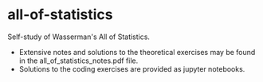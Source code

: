 # all-of-statistics
Self-study of Wasserman's All of Statistics.
- Extensive notes and solutions to the theoretical exercises may be found in the all_of_statistics_notes.pdf file.
- Solutions to the coding exercises are provided as jupyter notebooks.
